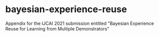 # bayesian-experience-reuse
Appendix for the IJCAI 2021 submission entitled "Bayesian Experience Reuse for Learning from Multiple Demonstrators"
